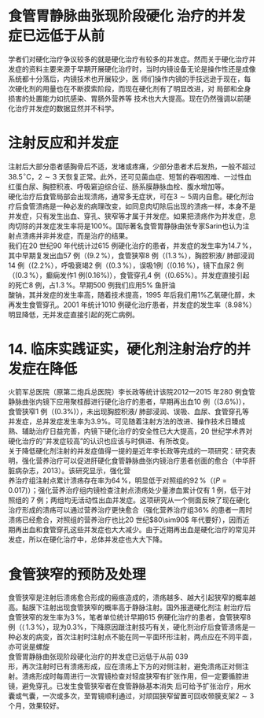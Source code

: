 # 食管胃静脉曲张现阶段硬化 治疗的并发症已远低于从前  
学者们对硬化治疗争议较多的就是硬化治疗有较多的并发症。然而关于硬化治疗并发症的资料主要来源于早期开展硬化治疗时，当时内镜设备无论是操作性还是成像系统都十分落后，内镜技术也开展较少，医 师们操作内镜的手技远逊于现在，每次硬化剂的用量也在不断摸索阶段，而现在硬化剂有了明显改进，对 局部和全身损害的处置能力如抗感染、胃肠外营养等 技术也大大提高。现在仍然强调以前硬化治疗并发症的数据显然并不科学。  
#  注射反应和并发症  
注射后大部分患者感胸骨后不适，发堵或疼痛，少部分患者术后发热，一般不超过$38.5 ^{\circ}\mathrm{C}$，$2\sim3$ 天恢复正常。此外，还可见菌血症、短暂的吞咽困难、一过性血红蛋白尿、胸腔积液、呼吸窘迫综合征、肠系膜静脉血栓、腹水增加等。  
硬化治疗后食管局部会出现溃疡，通常多无症状，可在$3\sim5$周内自愈。硬化剂治疗后食管溃疡是一种必发的病理改变，如同息肉切除后出现的溃疡一样，本身不是并发症，只有发生出血、穿孔、狭窄等才属于并发症。如果把溃疡作为并发症，息肉切除的并发症发生率将是$100\%$。国际著名食管胃静脉曲张专家Sarin也认为注射点溃疡并非并发症，而是治疗的结果。  
我们在20 世纪90 年代统计过615 例硬化治疗的患者，并发症的发生率为$14.7\,\%$，其中早期复发出血57 例（$(9.2\,\%$），食管狭窄8 例（$(1.3\,\%$），胸腔积液/ 肺部浸润14 例（$(2.2\%$），呼吸衰竭2 例（$(0.3\,\%$），误吸1例（$(0.16\,\%$），镜下血尿2 例（$(0.3\,\%$），癫痫发作1 例$(0.16\%)$），食管穿孔4 例（$(0.65\%$）。并发症直接引起的死亡8 例，占$1.3\,\%$。早期500 例我们应用$5\%$ 鱼肝油  
酸钠，其并发症的发生率高，随着技术提高，1995 年后我们用$1\%$乙氧硬化醇，未再发生食管穿孔。2001 年统计1010 例硬化治疗患者，并发症的发生率（$8.98\%$）明显降低，无并发症直接引起的死亡病例。  
# 14. 临床实践证实，硬化剂注射治疗的并发症在降低  
火箭军总医院（原第二炮兵总医院）李长政等统计该院2012—2015 年280 例食管静脉曲张内镜下应用聚桂醇进行硬化治疗的患者，早期再出血10 例（$(3.6\%)$），食管狭窄1 例（$(0.3\%)$），未出现胸腔积液/ 肺部浸润、误吸、血尿、食管穿孔等并发症，总并发症发生率为$3.9\%$。可见随着注射方法的改进、操作技术日臻成熟、辅助治疗日益完善，内镜下硬化治疗的安全性已大大提高，20 世纪学术界对硬化治疗的“并发症较高”的认识也应该与时俱进、有所改变。  
关于降低硬化剂注射的并发症值得一提的是近年李长政等完成的一项研究：研究表明，强化营养治疗可以促进肝硬化食管静脉曲张内镜治疗患者创面的愈合（中华肝脏病杂志，2013）。该研究显示，强化营  
养治疗组注射点累计溃疡存在率为$64\,\%$，明显低于对照组的$92\,\%$（$\scriptstyle(P=0.017)$）；强化营养治疗组内镜检查注射点溃疡处少量渗血累计仅有 1  例，低于对照组的 7 例；两组均无活动性出血并发症。这项研究从一个侧面反映了现在硬化治疗形成的溃疡可以通过营养治疗更快愈合（强化营养治疗组$36\%$ 的患者一周时溃疡已经愈合，对照组的营养治疗也比20 世纪$80\sim90\$ 年代要好），因而近期再出血和食管穿孔这些并发症也大大减少。由于近期再出血是硬化治疗的常见并发症，所以在硬化治疗中，总体并发症也大大下降。  
#  食管狭窄的预防及处理  
食管狭窄是注射后溃疡愈合形成的瘢痕造成的，溃疡越多、越大引起狭窄的概率越高。黏膜下注射出现食管狭窄的概率高于静脉注射。国外报道硬化剂注 射治疗后食管狭窄的发生率为$3\,\%$，笔者单位统计早期615 例硬化治疗的患者，食管狭窄8 例（$\langle\,1.3\,\%$），现为$0.3\%$，下降原因跟注射技巧有关，硬化剂治疗后食管溃疡是一种必发的病变，首次注射时注射点不能在同一平面环形注射，两点应在不同平面，亦可说是螺旋  
食管胃静脉曲张现阶段硬化治疗的并发症已远低于从前 039  
形，再次注射时已有溃疡形成，应在溃疡上下方的对侧注射，避免溃疡正对侧注射。溃疡形成时每周进行一次胃镜检查对轻度狭窄有扩张作用，但一定要循腔进镜，避免穿孔。已发生食管狭窄者在食管静脉基本消失 后可给予扩张治疗，用水囊或气囊，一次或多次，至胃镜顺利通过，对顽固狭窄留置可回收带膜支架$2\sim3$个月，效果较好。  